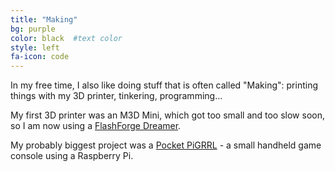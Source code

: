 ```yaml
---
title: "Making"
bg: purple
color: black  #text color
style: left
fa-icon: code
---
```


In my free time, I also like doing stuff that is often called "Making": printing things with my 3D printer, tinkering, programming...

My first 3D printer was an M3D Mini, which got too small and too slow soon, so I am now using a [FlashForge Dreamer](http://www.flashforge-usa.com/shop/3d-printers/flashforge-dreamer-dual-extrusion-3d-printer.html/).

My probably biggest project was a [Pocket PiGRRL](http://www.thingiverse.com/make:172645) - a small handheld game console using a Raspberry Pi.
